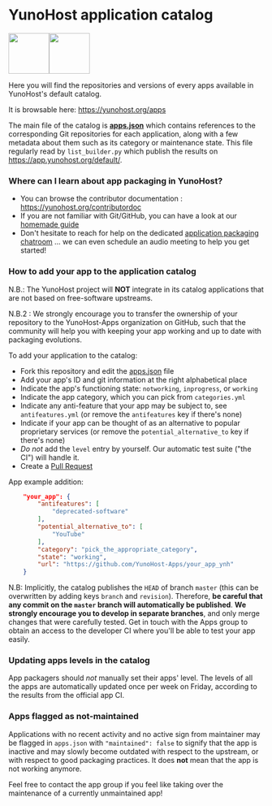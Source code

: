 # YunoHost application catalog

<img src="https://avatars.githubusercontent.com/u/1519495?s=200&v=4" width=80><img src="https://yunohost.org/user/images/yunohost_package.png" width=80>

Here you will find the repositories and versions of every apps available in YunoHost's default catalog.

It is browsable here: https://yunohost.org/apps

The main file of the catalog is [**apps.json**](./apps.json) which contains
references to the corresponding Git repositories for each application, along
with a few metadata about them such as its category or maintenance state. This
file regularly read by `list_builder.py` which publish the results on
https://app.yunohost.org/default/.

### Where can I learn about app packaging in YunoHost?

- You can browse the contributor documentation : https://yunohost.org/contributordoc
- If you are not familiar with Git/GitHub, you can have a look at our [homemade guide](https://yunohost.org/#/packaging_apps_git)
- Don't hesitate to reach for help on the dedicated [application packaging chatroom](https://yunohost.org/chat_rooms) ... we can even schedule an audio meeting to help you get started!

### How to add your app to the application catalog

N.B.: The YunoHost project will **NOT** integrate in its catalog applications that are not
based on free-software upstreams.

N.B.2 : We strongly encourage you to transfer the ownership of your repository to
the YunoHost-Apps organization on GitHub, such that the community will help you
with keeping your app working and up to date with packaging evolutions.

To add your application to the catalog:
* Fork this repository and edit the [apps.json](https://github.com/YunoHost/apps/tree/master/apps.json) file
* Add your app's ID and git information at the right alphabetical place
* Indicate the app's functioning state: `notworking`, `inprogress`, or `working`
* Indicate the app category, which you can pick from `categories.yml`
* Indicate any anti-feature that your app may be subject to, see `antifeatures.yml` (or remove the `antifeatures` key if there's none)
* Indicate if your app can be thought of as an alternative to popular proprietary services (or remove the `potential_alternative_to` key if there's none)
* *Do not* add the `level` entry by yourself. Our automatic test suite ("the CI") will handle it.
* Create a [Pull Request](https://github.com/YunoHost/apps/pulls/)

App example addition:
```json
    "your_app": {
        "antifeatures": [
            "deprecated-software"
        ],
        "potential_alternative_to": [
            "YouTube"
        ],
        "category": "pick_the_appropriate_category",
        "state": "working",
        "url": "https://github.com/YunoHost-Apps/your_app_ynh"
    }
```

N.B: Implicitly, the catalog publishes the `HEAD` of branch `master`
(this can be overwritten by adding keys `branch` and `revision`).
Therefore, **be careful that any commit on the `master` branch will automatically be published**.
**We strongly encourage you to develop in separate branches**, and only
merge changes that were carefully tested. Get in touch with the Apps group to
obtain an access to the developer CI where you'll be able to test your app
easily.

### Updating apps levels in the catalog

App packagers should *not* manually set their apps' level. The levels of all the apps are automatically updated once per week on Friday, according to the results from the official app CI.

### Apps flagged as not-maintained

Applications with no recent activity and no active sign from maintainer may be flagged in `apps.json` with `"maintained": false` to signify that the app is inactive and may slowly become outdated with respect to the upstream, or with respect to good packaging practices. It does **not** mean that the app is not working anymore.

Feel free to contact the app group if you feel like taking over the maintenance of a currently unmaintained app!
